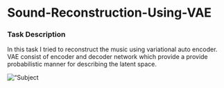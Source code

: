 # Sound-Reconstruction-Using-VAE
<h3> Task Description </h3>
<p> In this task I tried to reconstruct the music using variational auto encoder. VAE consist of encoder and decoder network which provide a provide probabilistic manner for describing the latent space.
</p>  
<img src=“(Screenshot 2022-05-19 at 5.15.28 PM.png” raw=true alt=“Subject Pronouns” />
